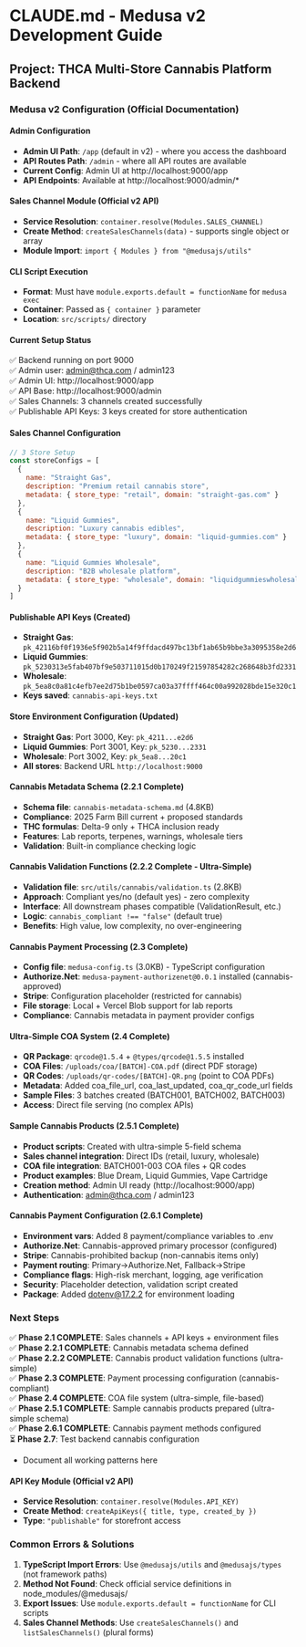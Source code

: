 # CLAUDE.md - Medusa v2 Development Guide

## Project: THCA Multi-Store Cannabis Platform Backend

### Medusa v2 Configuration (Official Documentation)

#### Admin Configuration
- **Admin UI Path**: `/app` (default in v2) - where you access the dashboard
- **API Routes Path**: `/admin` - where all API routes are available
- **Current Config**: Admin UI at http://localhost:9000/app
- **API Endpoints**: Available at http://localhost:9000/admin/*

#### Sales Channel Module (Official v2 API)
- **Service Resolution**: `container.resolve(Modules.SALES_CHANNEL)`
- **Create Method**: `createSalesChannels(data)` - supports single object or array
- **Module Import**: `import { Modules } from "@medusajs/utils"`

#### CLI Script Execution
- **Format**: Must have `module.exports.default = functionName` for `medusa exec`
- **Container**: Passed as `{ container }` parameter
- **Location**: `src/scripts/` directory

#### Current Setup Status
✅ Backend running on port 9000  
✅ Admin user: admin@thca.com / admin123  
✅ Admin UI: http://localhost:9000/app  
✅ API Base: http://localhost:9000/admin  
✅ Sales Channels: 3 channels created successfully  
✅ Publishable API Keys: 3 keys created for store authentication  

#### Sales Channel Configuration
```javascript
// 3 Store Setup
const storeConfigs = [
  {
    name: "Straight Gas",
    description: "Premium retail cannabis store",
    metadata: { store_type: "retail", domain: "straight-gas.com" }
  },
  {
    name: "Liquid Gummies", 
    description: "Luxury cannabis edibles",
    metadata: { store_type: "luxury", domain: "liquid-gummies.com" }
  },
  {
    name: "Liquid Gummies Wholesale",
    description: "B2B wholesale platform",
    metadata: { store_type: "wholesale", domain: "liquidgummieswholesale.com" }
  }
]
```

#### Publishable API Keys (Created)
- **Straight Gas**: `pk_42116bf0f1936e5f902b5a14f9ffdacd497bc13bf1ab65b9bbe3a3095358e2d6`
- **Liquid Gummies**: `pk_5230313e5fab407bf9e503711015d0b170249f21597854282c268648b3fd2331`
- **Wholesale**: `pk_5ea8c0a81c4efb7ee2d75b1be0597ca03a37ffff464c00a992028bde15e320c1`
- **Keys saved**: `cannabis-api-keys.txt`

#### Store Environment Configuration (Updated)
- **Straight Gas**: Port 3000, Key: `pk_4211...e2d6`
- **Liquid Gummies**: Port 3001, Key: `pk_5230...2331`  
- **Wholesale**: Port 3002, Key: `pk_5ea8...20c1`
- **All stores**: Backend URL `http://localhost:9000`

#### Cannabis Metadata Schema (2.2.1 Complete)
- **Schema file**: `cannabis-metadata-schema.md` (4.8KB)
- **Compliance**: 2025 Farm Bill current + proposed standards
- **THC formulas**: Delta-9 only + THCA inclusion ready
- **Features**: Lab reports, terpenes, warnings, wholesale tiers
- **Validation**: Built-in compliance checking logic

#### Cannabis Validation Functions (2.2.2 Complete - Ultra-Simple)
- **Validation file**: `src/utils/cannabis/validation.ts` (2.8KB)
- **Approach**: Compliant yes/no (default yes) - zero complexity
- **Interface**: All downstream phases compatible (ValidationResult, etc.)
- **Logic**: `cannabis_compliant !== "false"` (default true)
- **Benefits**: High value, low complexity, no over-engineering

#### Cannabis Payment Processing (2.3 Complete)
- **Config file**: `medusa-config.ts` (3.0KB) - TypeScript configuration
- **Authorize.Net**: `medusa-payment-authorizenet@0.0.1` installed (cannabis-approved)
- **Stripe**: Configuration placeholder (restricted for cannabis)
- **File storage**: Local + Vercel Blob support for lab reports
- **Compliance**: Cannabis metadata in payment provider configs

#### Ultra-Simple COA System (2.4 Complete)
- **QR Package**: `qrcode@1.5.4` + `@types/qrcode@1.5.5` installed
- **COA Files**: `/uploads/coa/[BATCH]-COA.pdf` (direct PDF storage)
- **QR Codes**: `/uploads/qr-codes/[BATCH]-QR.png` (point to COA PDFs)
- **Metadata**: Added coa_file_url, coa_last_updated, coa_qr_code_url fields
- **Sample Files**: 3 batches created (BATCH001, BATCH002, BATCH003)
- **Access**: Direct file serving (no complex APIs)

#### Sample Cannabis Products (2.5.1 Complete)
- **Product scripts**: Created with ultra-simple 5-field schema
- **Sales channel integration**: Direct IDs (retail, luxury, wholesale)
- **COA file integration**: BATCH001-003 COA files + QR codes
- **Product examples**: Blue Dream, Liquid Gummies, Vape Cartridge
- **Creation method**: Admin UI ready (http://localhost:9000/app)
- **Authentication**: admin@thca.com / admin123

#### Cannabis Payment Configuration (2.6.1 Complete)
- **Environment vars**: Added 8 payment/compliance variables to .env
- **Authorize.Net**: Cannabis-approved primary processor (configured)
- **Stripe**: Cannabis-prohibited backup (non-cannabis items only)
- **Payment routing**: Primary→Authorize.Net, Fallback→Stripe
- **Compliance flags**: High-risk merchant, logging, age verification
- **Security**: Placeholder detection, validation script created
- **Package**: Added dotenv@17.2.2 for environment loading

### Next Steps
✅ **Phase 2.1 COMPLETE**: Sales channels + API keys + environment files  
✅ **Phase 2.2.1 COMPLETE**: Cannabis metadata schema defined  
✅ **Phase 2.2.2 COMPLETE**: Cannabis product validation functions (ultra-simple)  
✅ **Phase 2.3 COMPLETE**: Payment processing configuration (cannabis-compliant)  
✅ **Phase 2.4 COMPLETE**: COA file system (ultra-simple, file-based)  
✅ **Phase 2.5.1 COMPLETE**: Sample cannabis products prepared (ultra-simple schema)  
✅ **Phase 2.6.1 COMPLETE**: Cannabis payment methods configured  
⏳ **Phase 2.7**: Test backend cannabis configuration  
- Document all working patterns here

#### API Key Module (Official v2 API)
- **Service Resolution**: `container.resolve(Modules.API_KEY)`
- **Create Method**: `createApiKeys({ title, type, created_by })`
- **Type**: `"publishable"` for storefront access

### Common Errors & Solutions
1. **TypeScript Import Errors**: Use `@medusajs/utils` and `@medusajs/types` (not framework paths)
2. **Method Not Found**: Check official service definitions in node_modules/@medusajs/
3. **Export Issues**: Use `module.exports.default = functionName` for CLI scripts
4. **Sales Channel Methods**: Use `createSalesChannels()` and `listSalesChannels()` (plural forms)